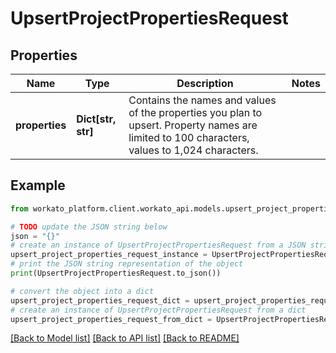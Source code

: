 # UpsertProjectPropertiesRequest


## Properties

Name | Type | Description | Notes
------------ | ------------- | ------------- | -------------
**properties** | **Dict[str, str]** | Contains the names and values of the properties you plan to upsert. Property names are limited to 100 characters, values to 1,024 characters.  | 

## Example

```python
from workato_platform.client.workato_api.models.upsert_project_properties_request import UpsertProjectPropertiesRequest

# TODO update the JSON string below
json = "{}"
# create an instance of UpsertProjectPropertiesRequest from a JSON string
upsert_project_properties_request_instance = UpsertProjectPropertiesRequest.from_json(json)
# print the JSON string representation of the object
print(UpsertProjectPropertiesRequest.to_json())

# convert the object into a dict
upsert_project_properties_request_dict = upsert_project_properties_request_instance.to_dict()
# create an instance of UpsertProjectPropertiesRequest from a dict
upsert_project_properties_request_from_dict = UpsertProjectPropertiesRequest.from_dict(upsert_project_properties_request_dict)
```
[[Back to Model list]](../README.md#documentation-for-models) [[Back to API list]](../README.md#documentation-for-api-endpoints) [[Back to README]](../README.md)


